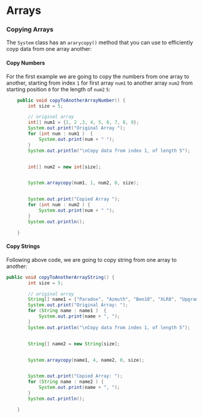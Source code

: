 # Arrays


### Copying Arrays

The `System` class has an `ararycopy()` method that you can use to efficiently coyp data from one array another:


#### Copy Numbers

For the first example we are going to copy the numbers from one array to another, starting from index `1` for first array `num1` to another array `num2` from starting position `0` for the length of `num2` `5`:

```java
    public void copyToAnotherArrayNumber() {
        int size = 5;

        // original array
        int[] num1 = {1, 2 ,3, 4, 5, 6, 7, 8, 9};
        System.out.print("Original Array ");
        for (int num : num1 )  {
            System.out.print(num + " ");
        }
        System.out.println("\nCopy data from index 1, of length 5");


        int[] num2 = new int[size];


        System.arraycopy(num1, 1, num2, 0, size);


        System.out.print("Copied Array ");
        for (int num : num2 ) {
            System.out.print(num + " ");
        }
        System.out.println();

    }
```

#### Copy Strings

Following above code, we are going to copy string from one array to another:

```java
public void copyToAnotherArrayString() {
        int size = 5;

        // original array
        String[] name1 = {"Paradox", "Azmuth", "Ben10", "XLR8", "Upgrade", "Daimond Head", "Chroma Stone", "Alien-X", "Gwen 10"};
        System.out.print("Original Array: ");
        for (String name : name1 )  {
            System.out.print(name + ", ");
        }
        System.out.println("\nCopy data from index 1, of length 5");


        String[] name2 = new String[size];


        System.arraycopy(name1, 4, name2, 0, size);


        System.out.print("Copied Array: ");
        for (String name : name2 ) {
            System.out.print(name + ", ");
        }
        System.out.println();

    }

```